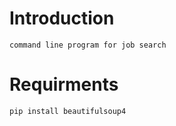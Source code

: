 # Introduction
```
command line program for job search
```
# Requirments
```
pip install beautifulsoup4
```
